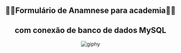 <div align="center">
<h2>🏋️‍♀️Formulário de Anamnese para academia🏋️‍♀️</h2>
<h2>com conexão de banco de dados MySQL</h2>
 
  
![giphy](https://github.com/luanaxcardoso/Formulario-Anamnese/assets/112970416/1022b1f2-88a7-4b3c-bb5c-4a167d928e50)

